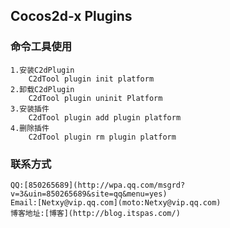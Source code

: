 Cocos2d-x Plugins
-----------------------
### 命令工具使用
    1.安装C2dPlugin
        C2dTool plugin init platform
    2.卸载C2dPlugin
        C2dTool plugin uninit Platform
    3.安装插件
        C2dTool plugin add plugin platform
    4.删除插件
        C2dTool plugin rm plugin platform

### 联系方式
    QQ:[850265689](http://wpa.qq.com/msgrd?v=3&uin=850265689&site=qq&menu=yes)
    Email:[Netxy@vip.qq.com](moto:Netxy@vip.qq.com)
    博客地址:[博客](http://blog.itspas.com/)